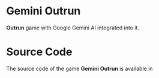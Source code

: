 # Gemini Outrun

**Outrun** game with Google Gemini AI integrated into it.

# Source Code

The source code of the game **Gemini Outrun** is available in


